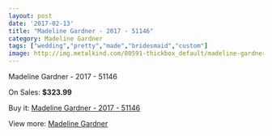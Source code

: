 ```yaml
---
layout: post
date: '2017-02-13'
title: "Madeline Gardner - 2017 - 51146"
category: Madeline Gardner
tags: ["wedding","pretty","made","bridesmaid","custom"]
image: http://img.metalkind.com/80591-thickbox_default/madeline-gardner-2017-51146.jpg
---
```

Madeline Gardner - 2017 - 51146

On Sales: **$323.99**
<a href="https://www.metalkind.com/en/madeline-gardner/19551-madeline-gardner-2017-51146.html"><amp-img layout="responsive" width="600" height="600" src="//img.metalkind.com/80591-thickbox_default/madeline-gardner-2017-51146.jpg" alt="Madeline Gardner - 2017 - 51146 0" /></a>
<a href="https://www.metalkind.com/en/madeline-gardner/19551-madeline-gardner-2017-51146.html"><amp-img layout="responsive" width="600" height="600" src="//img.metalkind.com/80593-thickbox_default/madeline-gardner-2017-51146.jpg" alt="Madeline Gardner - 2017 - 51146 1" /></a>
<a href="https://www.metalkind.com/en/madeline-gardner/19551-madeline-gardner-2017-51146.html"><amp-img layout="responsive" width="600" height="600" src="//img.metalkind.com/80595-thickbox_default/madeline-gardner-2017-51146.jpg" alt="Madeline Gardner - 2017 - 51146 2" /></a>

Buy it: [Madeline Gardner - 2017 - 51146](https://www.metalkind.com/en/madeline-gardner/19551-madeline-gardner-2017-51146.html "Madeline Gardner - 2017 - 51146")

View more: [Madeline Gardner](https://www.metalkind.com/en/79-madeline-gardner "Madeline Gardner")